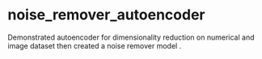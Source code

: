 # noise_remover_autoencoder
Demonstrated autoencoder for dimensionality reduction on numerical and image dataset then created a noise remover model  .
